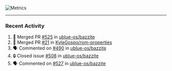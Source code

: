 ![Metrics](https://metrics.lecoq.io/KyleGospo?template=classic&base=header%2C%20activity%2C%20community%2C%20repositories%2C%20metadata&base.indepth=false&base.hireable=false&base.skip=false&config.timezone=America%2FLos_Angeles)

---
### Recent Activity
<!--START_SECTION:activity-->
1. 🎉 Merged PR [#525](https://github.com/ublue-os/bazzite/pull/525) in [ublue-os/bazzite](https://github.com/ublue-os/bazzite)
2. 🎉 Merged PR [#21](https://github.com/KyleGospo/rom-properties/pull/21) in [KyleGospo/rom-properties](https://github.com/KyleGospo/rom-properties)
3. 🗣 Commented on [#490](https://github.com/ublue-os/bazzite/issues/490#issuecomment-1804936349) in [ublue-os/bazzite](https://github.com/ublue-os/bazzite)
4. 🔒 Closed issue [#508](https://github.com/ublue-os/bazzite/issues/508) in [ublue-os/bazzite](https://github.com/ublue-os/bazzite)
5. 🗣 Commented on [#527](https://github.com/ublue-os/bazzite/issues/527#issuecomment-1804916034) in [ublue-os/bazzite](https://github.com/ublue-os/bazzite)
<!--END_SECTION:activity-->

